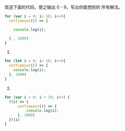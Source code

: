 改造下面的代码，使之输出 0 - 9，写出你能想到的 所有解法。
```js 
for (var i = 0; i< 10; i++){ 
  setTimeout(() => { 

    console.log(i); 

  } , 1000)
}

```

1. 
```js
for (let i = 0; i< 10; i++){ 
  setTimeout(() => { 
    console.log(i); 
  }, 1000)
}
```

2. 

```js
for (var i = 0; i < 10; i++) {
  ((i) => {
      setTimeout(() => {
          console.log(i);
      }, 1000)
  })(i)
}
```
